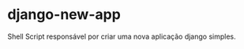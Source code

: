django-new-app
==============

Shell Script responsável por criar uma nova aplicação django simples.
